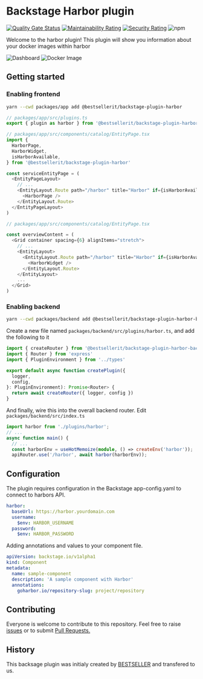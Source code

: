 # Backstage Harbor plugin

[![Quality Gate Status](https://sonarcloud.io/api/project_badges/measure?project=container-registry_backstage-plugin-harbor&metric=alert_status)](https://sonarcloud.io/summary/new_code?id=container-registry_backstage-plugin-harbor)
[![Maintainability Rating](https://sonarcloud.io/api/project_badges/measure?project=container-registry_backstage-plugin-harbor&metric=sqale_rating)](https://sonarcloud.io/summary/new_code?id=container-registry_backstage-plugin-harbor)
[![Security Rating](https://sonarcloud.io/api/project_badges/measure?project=container-registry_backstage-plugin-harbor&metric=security_rating)](https://sonarcloud.io/summary/new_code?id=container-registry_backstage-plugin-harbor)
![npm](https://img.shields.io/npm/dt/@bestsellerit/backstage-plugin-harbor)

Welcome to the harbor plugin!
This plugin will show you information about your docker images within harbor

![Dashboard](docs/img/dashboard.png)
![Docker Image](docs/img/widget.png)

## Getting started

### Enabling frontend

```bash
yarn --cwd packages/app add @bestsellerit/backstage-plugin-harbor
```

```ts
// packages/app/src/plugins.ts
export { plugin as harbor } from '@bestsellerit/backstage-plugin-harbor'
```

```ts
// packages/app/src/components/catalog/EntityPage.tsx
import {
  HarborPage,
  HarborWidget,
  isHarborAvailable,
} from '@bestsellerit/backstage-plugin-harbor'

const serviceEntityPage = (
  <EntityPageLayout>
    // ...
    <EntityLayout.Route path="/harbor" title="Harbor" if={isHarborAvailable}>
      <HarborPage />
    </EntityLayout.Route>
  </EntityPageLayout>
)
```

```ts
// packages/app/src/components/catalog/EntityPage.tsx

const overviewContent = (
  <Grid container spacing={6} alignItems="stretch">
    // ...
    <EntityLayout>
      <EntityLayout.Route path="/harbor" title="Harbor" if={isHarborAvailable}>
        <HarborWidget />
      </EntityLayout.Route>
    </EntityLayout>
    ...
  </Grid>
)
```

### Enabling backend

```bash
yarn --cwd packages/backend add @bestsellerit/backstage-plugin-harbor-backend
```

Create a new file named `packages/backend/src/plugins/harbor.ts`, and add the following to it

```ts
import { createRouter } from '@bestsellerit/backstage-plugin-harbor-backend'
import { Router } from 'express'
import { PluginEnvironment } from '../types'

export default async function createPlugin({
  logger,
  config,
}: PluginEnvironment): Promise<Router> {
  return await createRouter({ logger, config })
}
```

And finally, wire this into the overall backend router. Edit `packages/backend/src/index.ts`

```ts
import harbor from './plugins/harbor';
// ...
async function main() {
  // ...
  const harborEnv = useHotMemoize(module, () => createEnv('harbor'));
  apiRouter.use('/harbor', await harbor(harborEnv));

```

## Configuration

The plugin requires configuration in the Backstage app-config.yaml to connect to harbors API.

```yaml
harbor:
  baseUrl: https://harbor.yourdomain.com
  username:
    $env: HARBOR_USERNAME
  password:
    $env: HARBOR_PASSWORD
```

Adding annotations and values to your component file.

```yaml
apiVersion: backstage.io/v1alpha1
kind: Component
metadata:
  name: sample-component
  description: 'A sample component with Harbor'
  annotations:
    goharbor.io/repository-slug: project/repository
```

## Contributing

Everyone is welcome to contribute to this repository. Feel free to raise [issues](https://github.com/BESTSELLER/backstage-plugin-harbor/issues) or to submit [Pull Requests.](https://github.com/BESTSELLER/backstage-plugin-harbor/pulls)

## History

This backsage plugin was initialy created by [BESTSELLER](https://github.com/BESTSELLER) and transfered to us.
